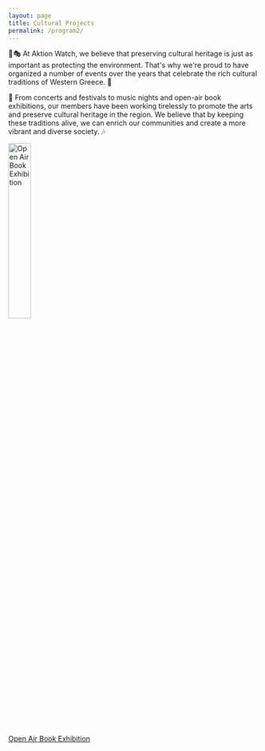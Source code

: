 ```yaml
---
layout: page
title: Cultural Projects
permalink: /program2/
---
```

🐾🎭 At Aktion Watch, we believe that preserving cultural heritage is just as important as protecting the environment. That's why we're proud to have organized a number of events over the years that celebrate the rich cultural traditions of Western Greece. 🎨

🎵 From concerts and festivals to music nights and open-air book exhibitions, our members have been working tirelessly to promote the arts and preserve cultural heritage in the region. We believe that by keeping these traditions alive, we can enrich our communities and create a more vibrant and diverse society. 🎶

<a href="https://aktionwatch.github.io/openair">
  <img src="{{ site.baseurl }}/assets/images/openair.png" alt="Open Air Book Exhibition" style="width: 30%;" />
</a>


[Open Air Book Exhibition](https://aktionwatch.github.io/openair)

